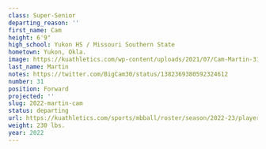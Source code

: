 ```yaml
---
class: Super-Senior
departing_reason: ''
first_name: Cam
height: 6'9"
high_school: Yukon HS / Missouri Southern State
hometown: Yukon, Okla.
image: https://kuathletics.com/wp-content/uploads/2021/07/Cam-Martin-31-300x280.jpg
last_name: Martin
notes: https://twitter.com/BigCam30/status/1382369380592324612
number: 31
position: Forward
projected: ''
slug: 2022-martin-cam
status: departing
url: https://kuathletics.com/sports/mbball/roster/season/2022-23/player/cam-martin/
weight: 230 lbs.
year: 2022
---
```

